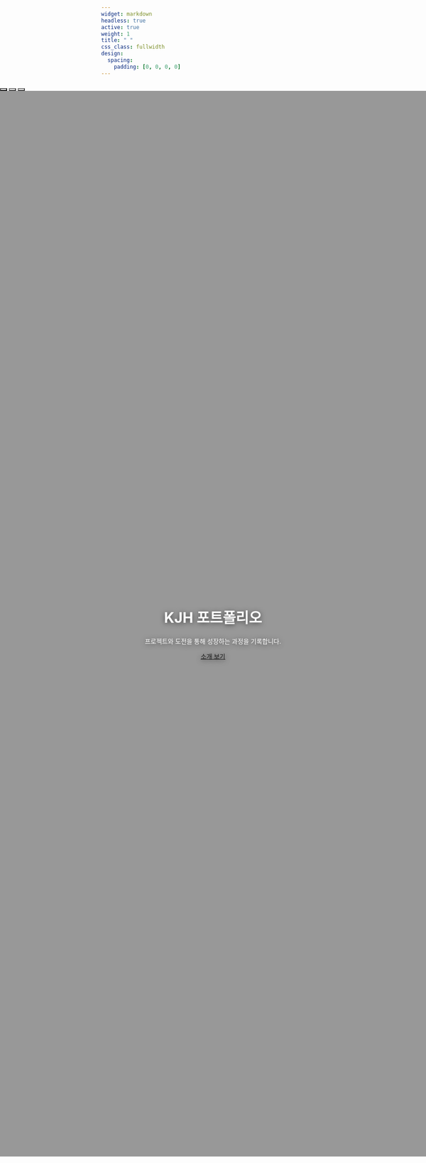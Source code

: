 ```yaml
---
widget: markdown
headless: true
active: true
weight: 1
title: " "
css_class: fullwidth
design:
  spacing:
    padding: [0, 0, 0, 0]
---
```


<style>
/* 전체 화면 가득 차도록 */
.fullbleed {
  width: 100vw;
  position: relative;
  left: 50%;
  right: 50%;
  margin-left: -50vw;
  margin-right: -50vw;
  max-width: 100vw;
  overflow: hidden;
}

/* 캐러셀 기본 스타일 */
#homeCarousel .carousel-item {
  min-height: 100vh;
  background-size: cover;
  background-position: center;
  color: #fff;
  text-align: center;
  position: relative;
}

/* 가운데 텍스트 중앙 정렬 + 기본은 숨김(페이드/애니메이션용) */
#homeCarousel .carousel-caption{
  position:absolute;
  top:50%;
  left:50%;
  transform:translate(-50%,-42%);
  width:90%;
  max-width: 900px;
  text-shadow:0 2px 12px rgba(0,0,0,.6);
  opacity:0;                /* inactive 기본 숨김 */
  transition: opacity .5s ease, transform .6s ease;
}
/* 활성 슬라이드에서 캡션 보이기 */
#homeCarousel .carousel-item.active .carousel-caption{
  opacity:1;
  transform:translate(-50%,-50%);
  animation: none; /* base */
}
/* 캡션 자식 단계적 등장 */
#homeCarousel .carousel-item .carousel-caption h1,
#homeCarousel .carousel-item .carousel-caption p,
#homeCarousel .carousel-item .carousel-caption a{
  opacity:0; transform: translateY(14px);
}
#homeCarousel .carousel-item.active .carousel-caption h1{opacity:1; transform:none; transition: all .6s ease .05s;}
#homeCarousel .carousel-item.active .carousel-caption p{opacity:1; transform:none; transition: all .6s ease .18s;}
#homeCarousel .carousel-item.active .carousel-caption a{opacity:1; transform:none; transition: all .6s ease .30s;}

/* 부트스트랩 페이드 전환 강화 */
#homeCarousel.carousel-fade .carousel-item {opacity:0; transition-property: opacity;}
#homeCarousel.carousel-fade .carousel-item.active,
#homeCarousel.carousel-fade .carousel-item-next.carousel-item-start,
#homeCarousel.carousel-fade .carousel-item-prev.carousel-item-end {opacity:1;}
#homeCarousel.carousel-fade .active.carousel-item-start,
#homeCarousel.carousel-fade .active.carousel-item-end {opacity:0;}

/* 화살표 클릭 가능 보장 */
#homeCarousel .carousel-control-prev,
#homeCarousel .carousel-control-next { z-index: 15; width:10%; pointer-events:auto; }
#homeCarousel .carousel-control-prev-icon,
#homeCarousel .carousel-control-next-icon { filter: drop-shadow(0 2px 6px rgba(0,0,0,.6)); }

/* 인디케이터 */
#homeCarousel .carousel-indicators {
  bottom: 1.25rem;
  z-index: 10;
}
#homeCarousel .carousel-indicators [data-bs-target] {
  background-color: #fff;
  opacity: .8;
}
#homeCarousel .carousel-indicators .active {
  opacity: 1;
}

/* 좌우 화살표 */
#homeCarousel .carousel-control-prev,
#homeCarousel .carousel-control-next {
  z-index: 11;
  width: 8%;
}

/* 반응형 */
@media (max-width: 992px) {
  #homeCarousel .carousel-item {
    min-height: 60vh;
  }
  #homeCarousel .carousel-caption h1 {
    font-size: 2rem;
  }
}
</style>

<div class="fullbleed">
  <div id="homeCarousel" class="carousel slide carousel-fade" data-bs-ride="carousel" data-bs-interval="5000">
    <div class="carousel-indicators">
      <button type="button" data-bs-target="#homeCarousel" data-bs-slide-to="0" class="active" aria-current="true"></button>
      <button type="button" data-bs-target="#homeCarousel" data-bs-slide-to="1"></button>
      <button type="button" data-bs-target="#homeCarousel" data-bs-slide-to="2"></button>
    </div>

<div class="carousel-inner">
      <div class="carousel-item active" style="background-image:linear-gradient(rgba(0,0,0,.4), rgba(0,0,0,.4)), url('/media/desk.jpg');">
        <div class="carousel-caption">
          <h1 class="display-3 fw-semibold">KJH 포트폴리오</h1>
          <p class="lead">프로젝트와 도전을 통해 성장하는 과정을 기록합니다.</p>
          <a class="btn btn-primary btn-lg" href="/about/">소개 보기</a>
        </div>
      </div>

<div class="carousel-item" style="background-image:linear-gradient(rgba(0,0,0,.4), rgba(0,0,0,.4)), url('/media/field.jpg');">
        <div class="carousel-caption">
          <h1 class="display-3 fw-semibold">취미</h1>
          <p class="lead">여러 가지 취미를 가지며 지치지 않는 일상을 유지합니다.</p>
          <a class="btn btn-outline-light btn-lg" href="/post/">여행 기록</a>
        </div>
      </div>

<div class="carousel-item" style="background-image:linear-gradient(rgba(0,0,0,.4), rgba(0,0,0,.4)), url('/media/contact.jpg');">
        <div class="carousel-caption">
          <h1 class="display-3 fw-semibold">연락하기</h1>
          <p class="lead">협업과 피드백은 언제나 환영합니다.</p>
          <a class="btn btn-primary btn-lg" href="/contact/">Contact</a>
        </div>
      </div>
    </div>

 <button class="carousel-control-prev" type="button" data-bs-target="#homeCarousel" data-bs-slide="prev">
      <span class="carousel-control-prev-icon" aria-hidden="true"></span>
      <span class="visually-hidden">이전</span>
    </button>
    <button class="carousel-control-next" type="button" data-bs-target="#homeCarousel" data-bs-slide="next">
      <span class="carousel-control-next-icon" aria-hidden="true"></span>
      <span class="visually-hidden">다음</span>
    </button>
  </div>
</div>

<script>
(function(){
  var el = document.getElementById('homeCarousel');
  if(!el) return;
  function initFallback(){
    var items = Array.from(el.querySelectorAll('.carousel-item'));
    var indicators = Array.from(el.querySelectorAll('.carousel-indicators [data-bs-slide-to]'));
    var prevBtn = el.querySelector('.carousel-control-prev');
    var nextBtn = el.querySelector('.carousel-control-next');
    var idx = items.findIndex(function(i){return i.classList.contains('active');});
    if(idx < 0) idx = 0;
    function show(i){
      items[idx].classList.remove('active');
      indicators[idx] && indicators[idx].classList.remove('active');
      idx = (i + items.length) % items.length;
      items[idx].classList.add('active');
      indicators[idx] && indicators[idx].classList.add('active');
    }
    prevBtn && prevBtn.addEventListener('click', function(e){e.preventDefault(); show(idx-1);});
    nextBtn && nextBtn.addEventListener('click', function(e){e.preventDefault(); show(idx+1);});
    indicators.forEach(function(btn){ btn.addEventListener('click', function(){ show(parseInt(btn.getAttribute('data-bs-slide-to'),10)); }); });
    setInterval(function(){ show(idx+1); }, 5000);
  }
  try {
    if (window.bootstrap && bootstrap.Carousel) {
      new bootstrap.Carousel(el, { interval: 5000, ride: 'carousel', touch: true, pause: false, wrap: true });
    } else {
      initFallback();
    }
  } catch (e) {
    console && console.warn && console.warn('Carousel init fallback:', e);
    initFallback();
  }
})();
</script>